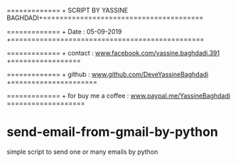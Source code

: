 ============= + SCRIPT BY YASSINE BAGHDADI+=======================================

============= + Date : 05-09-2019 +===============================================

============= + contact : www.facebook.com/yassine.baghdadi.391 +================= 

============= + github : www.github.com/DeveYassineBaghdadi +===================== 

============= + for buy me a coffee : www.paypal.me/YassineBaghdadi =================== 

# send-email-from-gmail-by-python

simple script to send one or many emails by python 

